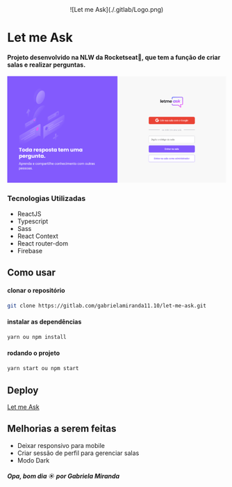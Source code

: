 <div align="center">![Let me Ask](./.gitlab/Logo.png)</div>

# Let me Ask 
#### Projeto desenvolvido na NLW da Rocketseat🚀, que tem a função de criar salas e realizar perguntas.

![Home](./.gitlab/home.png)

### Tecnologias Utilizadas
- ReactJS
- Typescript
- Sass
- React Context
- React router-dom
- Firebase


## Como usar

#### clonar o repositório
```bash
git clone https://gitlab.com/gabrielamiranda11.10/let-me-ask.git
```

#### instalar as dependências
```bash
yarn ou npm install
```

#### rodando o projeto
```bash
yarn start ou npm start
```

## Deploy
[Let me Ask](https://letmeask-f83b3.web.app/)

## Melhorias a serem feitas
- Deixar responsivo para mobile
- Criar sessão de perfil para gerenciar salas
- Modo Dark

##### Opa, bom dia ☀️ por Gabriela Miranda
